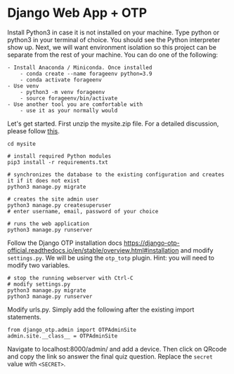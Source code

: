 # Django Web App + OTP

Install Python3 in case it is not installed on your machine. Type python or python3 in your terminal of choice. You should see the Python interpreter show up. Next, we will want environment isolation so this project can be separate from the rest of your machine. You can do one of the following:

```
- Install Anaconda / Miniconda. Once installed
    - conda create --name forageenv python=3.9
    - conda activate forageenv
- Use venv
    - python3 -m venv forageenv
    - source forageenv/bin/activate
- Use another tool you are comfortable with
    - use it as your normally would
```

Let's get started. First unzip the mysite.zip file. For a detailed discussion, please follow [this](https://docs.djangoproject.com/en/3.2/intro/tutorial01/).
```
cd mysite

# install required Python modules
pip3 install -r requirements.txt

# synchronizes the database to the existing configuration and creates it if it does not exist
python3 manage.py migrate

# creates the site admin user
python3 manage.py createsuperuser
# enter username, email, password of your choice

# runs the web application
python3 manage.py runserver
```

Follow the Django OTP installation docs https://django-otp-official.readthedocs.io/en/stable/overview.html#installation and modify `settings.py`. We will be using the `otp_totp` plugin. Hint: you will need to modify two variables. 
```
# stop the running webserver with Ctrl-C
# modify settings.py
python3 manage.py migrate
python3 manage.py runserver
```

Modify urls.py. Simply add the following after the existing import statements.
```
from django_otp.admin import OTPAdminSite
admin.site.__class__ = OTPAdminSite
```

Navigate to localhost:8000/admin/ and add a device. Then click on QRcode and copy the link so answer the final quiz question. Replace the `secret` value with `<SECRET>`.